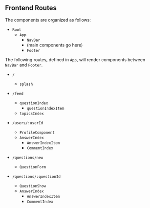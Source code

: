 ## Frontend Routes
The components are organized as follows:
+ `Root`
  + `App`
    + `NavBar`
    + (main components go here)
    + `Footer`

The following routes, defined in `App`, will render components between `NavBar` and `Footer`.

+ `/`
  + `splash`
+ `/feed`
  + `questionIndex`
    + `questionIndexItem`
  + `topicsIndex`

+ `/users/:userId`
  + `ProfileComponent`
  + `AnswerIndex`
    + `AnswerIndexItem`
    + `CommentIndex`

+ `/questions/new`
  + `QuestionForm`

+ `/questions/:questionId`
  + `QuestionShow`
  + `AnswerIndex`
    + `AnswerIndexItem`
    + `CommentIndex`
